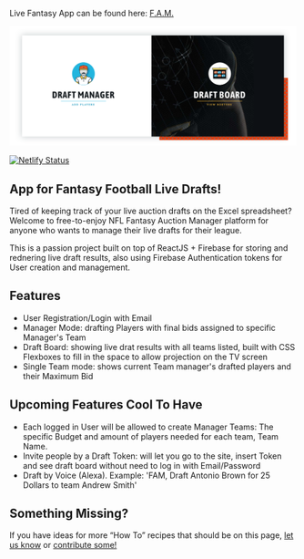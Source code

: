 Live Fantasy App can be found here: [F.A.M.](https://fantasy-draft-manager.netlify.com)


![Image of the Fabtasy Draft App](https://github.com/OrangeWacko/Draft-App-ReactJS/blob/master/public/draft-app-thumb.png)

[![Netlify Status](https://api.netlify.com/api/v1/badges/b3837862-688c-43ca-bdfd-07dc8d98b65f/deploy-status)](https://app.netlify.com/sites/fantasy-draft-manager/deploys)


## App for Fantasy Football Live Drafts!

Tired of keeping track of your live auction drafts on the Excel spreadsheet? Welcome to free-to-enjoy NFL Fantasy Auction Manager platform for anyone who wants to manage their live drafts for their league.

This is a passion project built on top of ReactJS + Firebase for storing and rednering live draft results, also using Firebase Authentication tokens for User creation and management. 

## Features
- User Registration/Login with Email
- Manager Mode: drafting Players with final bids assigned to specific Manager's Team
-  Draft Board: showing live drat results with all teams listed, built with CSS Flexboxes to fill in the space to allow projection on the TV screen
- Single Team mode: shows current Team manager's drafted players and their Maximum Bid

## Upcoming Features Cool To Have
- Each logged in User will be allowed to create Manager Teams: The specific Budget and amount of players needed for each team, Team Name.
- Invite people by a Draft Token: will let you go to the site, insert Token and see draft board without need to log in with Email/Password
- Draft by Voice (Alexa). Example: 'FAM, Draft Antonio Brown for 25 Dollars to team Andrew Smith'

## Something Missing?

If you have ideas for more “How To” recipes that should be on this page, [let us know](https://github.com/facebookincubator/create-react-app/issues) or [contribute some!](https://github.com/facebookincubator/create-react-app/edit/master/packages/react-scripts/template/README.md)
